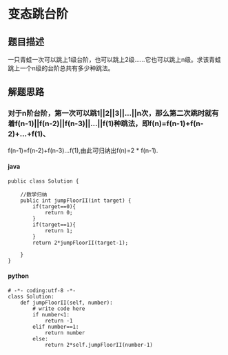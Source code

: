 # 变态跳台阶
## 题目描述
一只青蛙一次可以跳上1级台阶，也可以跳上2级……它也可以跳上n级。求该青蛙跳上一个n级的台阶总共有多少种跳法。
## 解题思路
### 对于n阶台阶，第一次可以跳1||2||3||...||n次，那么第二次跳时就有着f(n-1)||f(n-2)||f(n-3)||...||f(1)种跳法，即f(n)=f(n-1)+f(n-2)+...+f(1)、
f(n-1)=f(n-2)+f(n-3)...f(1),由此可归纳出f(n)=2 * f(n-1).
#### java
```
public class Solution {
    
    //数学归纳
    public int jumpFloorII(int target) {
        if(target==0){
            return 0;
        }
        if(target==1){
            return 1;
        }
        return 2*jumpFloorII(target-1);
        
    }
}
```

#### python
```
# -*- coding:utf-8 -*-
class Solution:
    def jumpFloorII(self, number):
        # write code here
        if number<1:
            return -1
        elif number==1:
            return number
        else:
            return 2*self.jumpFloorII(number-1)
```      
